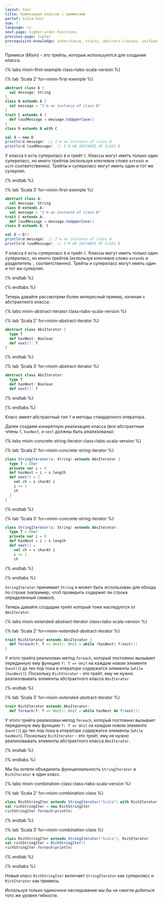 ```yaml
---
layout: tour
title: Композиция классов с примесями
partof: scala-tour
num: 7
language: ru
next-page: higher-order-functions
previous-page: tuples
prerequisite-knowledge: inheritance, traits, abstract-classes, unified-types
---
```


Примеси (Mixin) - это трейты, которые используются для создания класса.

{% tabs mixin-first-exemple class=tabs-scala-version %}

{% tab 'Scala 2' for=mixin-first-exemple %}

```scala mdoc
abstract class A {
  val message: String
}
class B extends A {
  val message = "I'm an instance of class B"
}
trait C extends A {
  def loudMessage = message.toUpperCase()
}
class D extends B with C

val d = new D
println(d.message)  // I'm an instance of class B
println(d.loudMessage)  // I'M AN INSTANCE OF CLASS B
```

У класса `D` есть суперкласс `B` и трейт `C`.
Классы могут иметь только один суперкласс, но много трейтов (используя ключевое слово `extends` и `with` соответственно).
Трейты и суперкласс могут иметь один и тот же супертип.

{% endtab %}

{% tab 'Scala 3' for=mixin-first-exemple %}

```scala
abstract class A:
  val message: String
class B extends A:
  val message = "I'm an instance of class B"
trait C extends A:
  def loudMessage = message.toUpperCase()
class D extends B, C

val d = D()
println(d.message)  // I'm an instance of class B
println(d.loudMessage)  // I'M AN INSTANCE OF CLASS B
```

У класса `D` есть суперкласс `B` и трейт `C`.
Классы могут иметь только один суперкласс, но много трейтов
(используя ключевое слово `extends` и разделитель `,` соответственно).
Трейты и суперкласс могут иметь один и тот же супертип.

{% endtab %}

{% endtabs %}

Теперь давайте рассмотрим более интересный пример, начиная с абстрактного класса:

{% tabs mixin-abstract-iterator class=tabs-scala-version %}

{% tab 'Scala 2' for=mixin-abstract-iterator %}

```scala mdoc
abstract class AbsIterator {
  type T
  def hasNext: Boolean
  def next(): T
}
```

{% endtab %}

{% tab 'Scala 3' for=mixin-abstract-iterator %}

```scala
abstract class AbsIterator:
  type T
  def hasNext: Boolean
  def next(): T
```

{% endtab %}

{% endtabs %}

Класс имеет абстрактный тип `T` и методы стандартного итератора.

Далее создаем конкретную реализацию класса (все абстрактные члены `T`, `hasNext`, и `next` должны быть реализованы):

{% tabs mixin-concrete-string-iterator class=tabs-scala-version %}

{% tab 'Scala 2' for=mixin-concrete-string-iterator %}

```scala mdoc
class StringIterator(s: String) extends AbsIterator {
  type T = Char
  private var i = 0
  def hasNext = i < s.length
  def next() = {
    val ch = s charAt i
    i += 1
    ch
  }
}
```

{% endtab %}

{% tab 'Scala 3' for=mixin-concrete-string-iterator %}

```scala
class StringIterator(s: String) extends AbsIterator:
  type T = Char
  private var i = 0
  def hasNext = i < s.length
  def next() =
    val ch = s charAt i
    i += 1
    ch
```

{% endtab %}

{% endtabs %}

`StringIterator` принимает `String` и может быть использован для обхода по строке (например, чтоб проверить содержит ли строка определенный символ).

Теперь давайте создадим трейт который тоже наследуется от `AbsIterator`.

{% tabs mixin-extended-abstract-iterator class=tabs-scala-version %}

{% tab 'Scala 2' for=mixin-extended-abstract-iterator %}

```scala mdoc
trait RichIterator extends AbsIterator {
  def foreach(f: T => Unit): Unit = while (hasNext) f(next())
}
```

У этого трейта реализован метод `foreach`, который постоянно вызывает переданную ему функцию `f: T => Unit`
на каждом новом элементе (`next()`) до тех пор пока в итераторе содержатся элементы (`while (hasNext)`).
Поскольку `RichIterator` - это трейт, ему не нужно реализовывать элементы абстрактного класса `AbsIterator`.

{% endtab %}

{% tab 'Scala 3' for=mixin-extended-abstract-iterator %}

```scala
trait RichIterator extends AbsIterator:
  def foreach(f: T => Unit): Unit = while hasNext do f(next())
```

У этого трейта реализован метод `foreach`, который постоянно вызывает переданную ему функцию `f: T => Unit`
на каждом новом элементе (`next()`) до тех пор пока в итераторе содержатся элементы (`while hasNext`).
Поскольку `RichIterator` - это трейт, ему не нужно реализовывать элементы абстрактного класса `AbsIterator`.

{% endtab %}

{% endtabs %}

Мы бы хотели объединить функциональность `StringIterator` и `RichIterator` в один класс.

{% tabs mixin-combination-class class=tabs-scala-version %}

{% tab 'Scala 2' for=mixin-combination-class %}

```scala mdoc
class RichStringIter extends StringIterator("Scala") with RichIterator
val richStringIter = new RichStringIter
richStringIter.foreach(println)
```

{% endtab %}

{% tab 'Scala 3' for=mixin-combination-class %}

```scala
class RichStringIter extends StringIterator("Scala"), RichIterator
val richStringIter = RichStringIter()
richStringIter.foreach(println)
```

{% endtab %}

{% endtabs %}

Новый класс `RichStringIter` включает `StringIterator` как суперкласс и `RichIterator` как примесь.

Используя только одиночное наследование мы бы не смогли добиться того же уровня гибкости.
